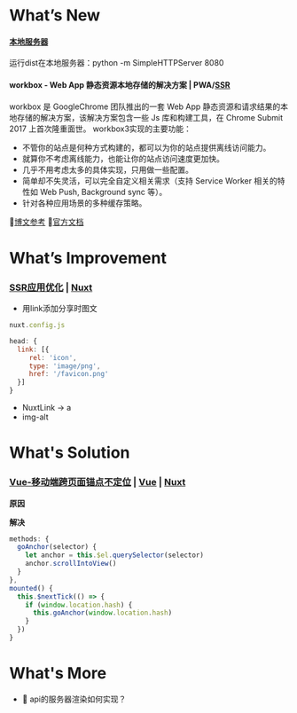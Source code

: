 # What’s New

#### [**本地服务器**]()
  
运行dist在本地服务器：python -m SimpleHTTPServer 8080
#### **workbox - Web App 静态资源本地存储的解决方案** | **PWA/[SSR](https://zoumiaojiang.com/article/amazing-workbox-3/)**
workbox 是 GoogleChrome 团队推出的一套 Web App 静态资源和请求结果的本地存储的解决方案，该解决方案包含一些 Js 库和构建工具，在 Chrome Submit 2017 上首次隆重面世。
workbox3实现的主要功能：
- 不管你的站点是何种方式构建的，都可以为你的站点提供离线访问能力。
- 就算你不考虑离线能力，也能让你的站点访问速度更加快。
- 几乎不用考虑太多的具体实现，只用做一些配置。
- 简单却不失灵活，可以完全自定义相关需求（支持 Service Worker 相关的特性如 Web Push, Background sync 等）。
- 针对各种应用场景的多种缓存策略。

💬[博文参考](https://zoumiaojiang.com/article/amazing-workbox-3/)
💬[官方文档](https://developers.google.com/web/tools/workbox/guides/get-started)

# What’s Improvement

### [**SSR应用优化**]() | [**Nuxt**]()
- 用link添加分享时图文
 ```js
 nuxt.config.js
 
 head: {
   link: [{
      rel: 'icon',
      type: 'image/png',
      href: '/favicon.png'
   }]
 }
 ```
- NuxtLink -> a
- img-alt

# What's Solution

### [**Vue-移动端跨页面锚点不定位**]() | [**Vue**]() | [**Nuxt**]()

**原因**

**解决**

```js
methods: {
  goAnchor(selector) {
    let anchor = this.$el.querySelector(selector)
    anchor.scrollIntoView()
  }
},
mounted() {
  this.$nextTick(() => {
    if (window.location.hash) {
      this.goAnchor(window.location.hash)
    }
  })
}
```

# What's More

- 🤔 api的服务器渲染如何实现？